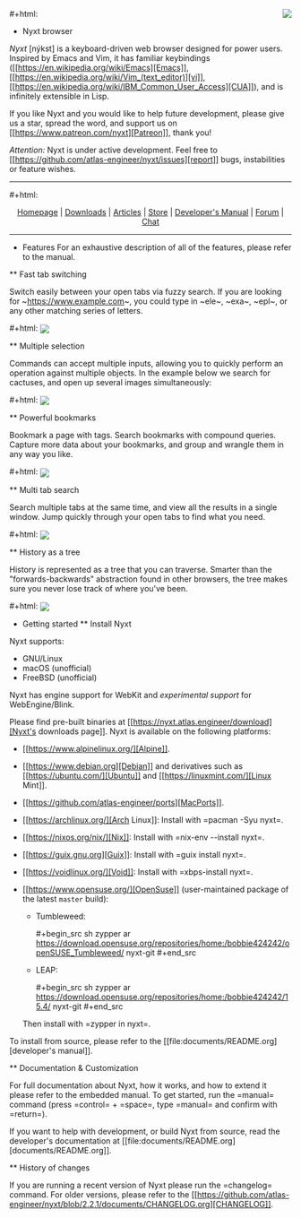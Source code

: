 #+html: <img src="https://nyxt.atlas.engineer/static/image/nyxt_256x256.png" align="right"/>

* Nyxt browser

*Nyxt* [nýkst] is a keyboard-driven web browser designed for power users.  Inspired by
Emacs and Vim, it has familiar keybindings ([[https://en.wikipedia.org/wiki/Emacs][Emacs]], [[https://en.wikipedia.org/wiki/Vim_(text_editor)][vi]], [[https://en.wikipedia.org/wiki/IBM_Common_User_Access][CUA]]), and is infinitely
extensible in Lisp.

If you like Nyxt and you would like to help future development, please give us a
star, spread the word, and support us on [[https://www.patreon.com/nyxt][Patreon]], thank you!

*Attention:* Nyxt is under active development.  Feel free to [[https://github.com/atlas-engineer/nyxt/issues][report]] bugs,
instabilities or feature wishes.

-----

#+html: <div align="center"> <a href="http://nyxt.atlas.engineer/">Homepage</a> | <a href="https://nyxt.atlas.engineer/download">Downloads</a> | <a href="https://nyxt.atlas.engineer/articles">Articles</a> | <a href="https://store.nyxt.atlas.engineer/">Store</a> | <a href="https://github.com/atlas-engineer/nyxt/blob/master/documents/README.org">Developer's Manual</a> | <a href="https://discourse.atlas.engineer/">Forum</a> | <a href="https://kiwiirc.com/nextclient/irc.libera.chat/nyxt">Chat</a> </div>

-----

* Features
For an exhaustive description of all of the features, please refer to the
manual.

** Fast tab switching

Switch easily between your open tabs via fuzzy search.  If you are looking for
~https://www.example.com~, you could type in ~ele~, ~exa~, ~epl~, or any other
matching series of letters.

#+html: <img src="https://nyxt.atlas.engineer/static/image/switch-buffer.png?" align="center"/>

** Multiple selection

Commands can accept multiple inputs, allowing you to quickly perform an
operation against multiple objects.  In the example below we search for
cactuses, and open up several images simultaneously:

#+html: <img src="https://nyxt.atlas.engineer/static/image/multi-select.png?" align="center"/>

** Powerful bookmarks

Bookmark a page with tags.  Search bookmarks with compound queries.  Capture
more data about your bookmarks, and group and wrangle them in any way you like.

#+html: <img src="https://nyxt.atlas.engineer/static/image/bookmark.png?" align="center"/>

** Multi tab search

Search multiple tabs at the same time, and view all the results in a single
window.  Jump quickly through your open tabs to find what you need.

#+html: <img src="https://nyxt.atlas.engineer/static/image/multi-search.png?" align="center"/>

** History as a tree

History is represented as a tree that you can traverse.  Smarter than the
"forwards-backwards" abstraction found in other browsers, the tree makes sure
you never lose track of where you've been.

#+html: <img src="https://nyxt.atlas.engineer/static/image/history.png?" align="center"/>

* Getting started
** Install Nyxt

Nyxt supports:

- GNU/Linux
- macOS (unofficial)
- FreeBSD (unofficial)

Nyxt has engine support for WebKit and _experimental support_ for
WebEngine/Blink.

Please find pre-built binaries at [[https://nyxt.atlas.engineer/download][Nyxt's downloads page]].  Nyxt is available on
the following platforms:

- [[https://www.alpinelinux.org/][Alpine]].
- [[https://www.debian.org][Debian]] and derivatives such as [[https://ubuntu.com/][Ubuntu]] and [[https://linuxmint.com/][Linux Mint]].
- [[https://github.com/atlas-engineer/ports][MacPorts]].
- [[https://archlinux.org/][Arch Linux]]: Install with =pacman -Syu nyxt=.
- [[https://nixos.org/nix/][Nix]]: Install with =nix-env --install nyxt=.
- [[https://guix.gnu.org][Guix]]: Install with =guix install nyxt=.
- [[https://voidlinux.org/][Void]]: Install with =xbps-install nyxt=.
- [[https://www.opensuse.org/][OpenSuse]] (user-maintained package of the latest `master` build):
  - Tumbleweed:

    #+begin_src sh
    zypper ar https://download.opensuse.org/repositories/home:/bobbie424242/openSUSE_Tumbleweed/ nyxt-git
    #+end_src

  - LEAP:

    #+begin_src sh
    zypper ar https://download.opensuse.org/repositories/home:/bobbie424242/15.4/ nyxt-git
    #+end_src

  Then install with =zypper in nyxt=.

To install from source, please refer to the [[file:documents/README.org][developer's manual]].

** Documentation & Customization

For full documentation about Nyxt, how it works, and how to extend it please
refer to the embedded manual.  To get started, run the =manual= command (press
=control= + =space=, type =manual= and confirm with =return=).

If you want to help with development, or build Nyxt from source, read the
developer's documentation at [[file:documents/README.org][documents/README.org]].

** History of changes

If you are running a recent version of Nyxt please run the =changelog= command.
For older versions, please refer to the [[https://github.com/atlas-engineer/nyxt/blob/2.2.1/documents/CHANGELOG.org][CHANGELOG]].
